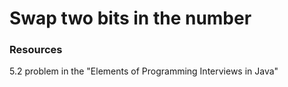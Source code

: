 # Swap two bits in the number

### Resources

5.2 problem in the "Elements of Programming Interviews in Java"
